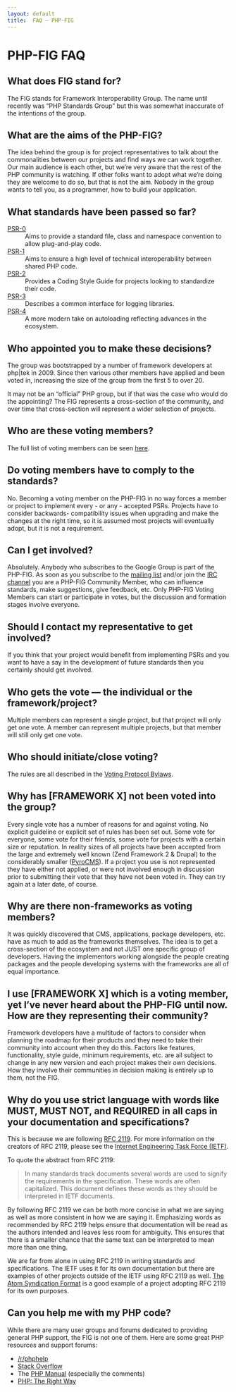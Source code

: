 ```yaml
---
layout: default
title:  FAQ — PHP-FIG
---
```

# PHP-FIG FAQ


## What does FIG stand for?

The FIG stands for Framework Interoperability Group. The name until recently was
“PHP Standards Group” but this was somewhat inaccurate of the intentions of the
group.


## What are the aims of the PHP-FIG?

The idea behind the group is for project representatives to talk about the
commonalities between our projects and find ways we can work together. Our main
audience is each other, but we’re very aware that the rest of the PHP community
is watching. If other folks want to adopt what we’re doing they are welcome to
do so, but that is not the aim. Nobody in the group wants to tell you, as a programmer,
how to build your application.


## What standards have been passed so far?

<dl>
	<dt><a target="_blank" href="http://www.php-fig.org/psr/psr-0/">PSR-0</a></dt>
	<dd>Aims to provide a standard file, class and namespace convention to allow plug-and-play code.</dd>
	<dt><a target="_blank" href="http://www.php-fig.org/psr/psr-1/">PSR-1</a></dt>
	<dd>Aims to ensure a high level of technical interoperability between shared PHP code.</dd>
	<dt><a target="_blank" href="http://www.php-fig.org/psr/psr-2/">PSR-2</a></dt>
	<dd>Provides a Coding Style Guide for projects looking to standardize their code.</dd>
	<dt><a target="_blank" href="http://www.php-fig.org/psr/psr-3/">PSR-3</a></dt>
	<dd>Describes a common interface for logging libraries.</dd>
	<dt><a target="_blank" href="http://www.php-fig.org/psr/psr-4/">PSR-4</a></dt>
	<dd>A more modern take on autoloading reflecting advances in the ecosystem.</dd>
</dl>


## Who appointed you to make these decisions?

The group was bootstrapped by a number of framework developers at php|tek in 2009.
Since then various other members have applied and been voted in, increasing the size
of the group from the first 5 to over 20.

It may not be an “official” PHP group, but if that was the case who would do the appointing?
The FIG represents a cross-section of the community, and over time that cross-section
will represent a wider selection of projects.


## Who are these voting members?

The full list of voting members can be seen [here](https://github.com/php-fig/fig-standards#voting-members).


## Do voting members have to comply to the standards?

No. Becoming a voting member on the PHP-FIG in no way forces a member or project
to implement every - or any - accepted PSRs. Projects have to consider backwards-
compatibility issues when upgrading and make the changes at the right time, so it
is assumed most projects will eventually adopt, but it is not a requirement.


## Can I get involved?

Absolutely. Anybody who subscribes to the Google Group is part of the PHP-FIG.
As soon as you subscribe to the [mailing list][mailing] and/or join the
[IRC channel][irc] you are a PHP-FIG Community Member, who
can influence standards, make suggestions, give feedback, etc. Only PHP-FIG Voting
Members can start or participate in votes, but the discussion and formation stages
involve everyone.

  [mailing]: http://groups.google.com/group/php-fig/
  [irc]: /irc/


## Should I contact my representative to get involved?

If you think that your project would benefit from implementing PSRs and you want
to have a say in the development of future standards then you certainly should
get involved.


## Who gets the vote — the individual or the framework/project?

Multiple members can represent a single project, but that project will only get
one vote. A member can represent multiple projects, but that member will still
only get one vote.


## Who should initiate/close voting?

The rules are all described in the [Voting Protocol Bylaws][bylaws].

 [bylaws]: https://github.com/php-fig/fig-standards/blob/master/bylaws/001-voting-protocol.md


## Why has [FRAMEWORK X] not been voted into the group?

Every single vote has a number of reasons for and against voting. No explicit
guideline or explicit set of rules has been set out. Some vote for everyone,
some vote for their friends, some vote for projects with a certain size or
reputation. In reality sizes of all projects have been accepted from the large
and extremely well known (Zend Framework 2 & Drupal) to the considerably smaller
([PyroCMS](http://pyrocms.com/)). If a project you use is not represented they
have either not applied, or were not involved enough in discussion prior to
submitting their vote that they have not been voted in. They can try again at a
later date, of course.


## Why are there non-frameworks as voting members?

It was quickly discovered that CMS, applications, package developers, etc. have
as much to add as the frameworks themselves. The idea is to get a cross-section
of the ecosystem and not JUST one specific group of developers. Having the
implementors working alongside the people creating packages and the people
developing systems with the frameworks are all of equal importance.


## I use [FRAMEWORK X] which is a voting member, yet I’ve never heard about the PHP-FIG until now. How are they representing their community?

Framework developers have a multitude of factors to consider when planning the
roadmap for their products and they need to take their community into account
when they do this. Factors like features, functionality, style guide, minimum
requirements, etc. are all subject to change in any new version and each project
makes their own decisions. How they involve their communities in decision making
is entirely up to them, not the FIG.


## Why do you use strict language with words like MUST, MUST NOT, and REQUIRED in all caps in your documentation and specifications?

This is because we are following [RFC 2119](http://www.ietf.org/rfc/rfc2119.txt).
For more information on the creators of RFC 2119, please see the [Internet
Engineering Task Force (IETF)](http://www.ietf.org/).

To quote the abstract from RFC 2119:

> In many standards track documents several words are used to signify the
> requirements in the specification.  These words are often capitalized. This
> document defines these words as they should be interpreted in IETF documents.

By following RFC 2119 we can be both more concise in what we are saying as well
as more consistent in how we are saying it. Emphasizing words as recommended by
RFC 2119 helps ensure that documentation will be read as the authors intended
and leaves less room for ambiguity. This ensures that there is a smaller chance
that the same text can be interpreted to mean more than one thing.

We are far from alone in using RFC 2119 in writing standards and specifications.
The IETF uses it for its own documentation but there are examples of other
projects outside of the IETF using RFC 2119 as well.
[The Atom Syndication Format](http://www.atomenabled.org/developers/syndication/atom-format-spec.php)
is a good example of a project adopting RFC 2119 for its own purposes.


## Can you help me with my PHP code?

While there are many user groups and forums dedicated to providing general
PHP support, the FIG is not one of them. Here are some great PHP resources
and support forums:

 * [/r/phphelp](http://www.reddit.com/r/phphelp)
 * [Stack Overflow](http://stackoverflow.com/questions/tagged/php)
 * The [PHP Manual](http://php.net/manual/) (especially the comments)
 * [PHP: The Right Way](http://www.phptherightway.com)
